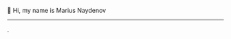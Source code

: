  👋 Hi, my name is Marius Naydenov
 ___
.

<!---
MariusNaydenov/MariusNaydenov is a ✨ special ✨ repository because its `README.md` (this file) appears on your GitHub profile.
You can click the Preview link to take a look at your changes.
--->
